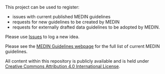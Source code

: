 This project can be used to register:
- issues with current published MEDIN guidelines
- requests for new guidelines to be created by MEDIN 
- requests for externally drafted data guidelines to be adopted by MEDIN. 

Please use [Issues](https://github.com/medin-marine/medin-guidelines/issues) to log a new idea.

Please see the [MEDIN Guidelines webpage](https://medin.org.uk/data-standards/medin-data-guidelines) for the full list of current MEDIN guidelines.

All content within this repository is publicly available and is held under [Creative Commons Attribution 4.0 International License](http://creativecommons.org/licenses/by/4.0/).
